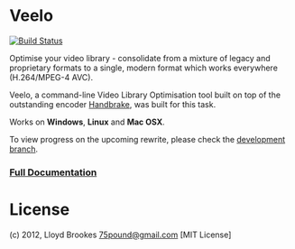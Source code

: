 Veelo
==========
[![Build Status](https://travis-ci.org/75lb/veelo.png)](https://travis-ci.org/75lb/veelo)

Optimise your video library - consolidate from a mixture of legacy and proprietary formats to a single, modern format which works everywhere (H.264/MPEG-4 AVC).

Veelo, a command-line Video Library Optimisation tool built on top of the outstanding encoder [Handbrake](http://handbrake.fr), was built for this task.

Works on __Windows__, __Linux__ and __Mac OSX__.

To view progress on the upcoming rewrite, please check the [development branch](https://github.com/75lb/veelo/tree/dev).

<h3><a href="http://75lb.github.com/veelo/">Full Documentation</a></h3>

License
=======
(c) 2012, Lloyd Brookes <75pound@gmail.com>
[MIT License]